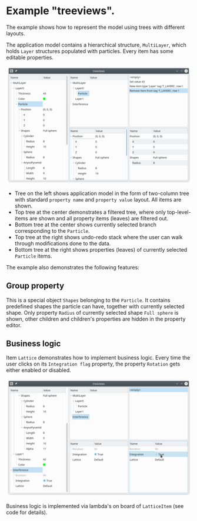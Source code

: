 # Example "treeviews".

The example shows how to represent the model using trees with different layouts.

The application model contains a hierarchical structure, `MultiLayer`, which
holds `Layer` structures populated with particles. Every item has some editable
properties.

![treeviews](../../doc/assets/treeviews1.png)

+ Tree on the left shows application model in the form of two-column tree with
  standard `property name` and `property value` layout. All items are shown.
+ Top tree at the center demonstrates a filtered tree, where only
  top-level-items are shown and all property items (leaves) are filtered out.
+ Bottom tree at the center shows currently selected branch corresponding to the
  `Particle`.
+ Top tree at the right shows undo-redo stack where the user can walk through
  modifications done to the data.
+ Bottom tree at the right shows properties (leaves) of currently selected
  `Particle` items.

The example also demonstrates the following features:

## Group property

This is a special object `Shapes` belonging to the `Particle`. It contains
predefined shapes the particle can have, together with currently selected shape.
Only property `Radius` of currently selected shape `Full sphere` is shown, other
children and children's properties are hidden in the property editor. 

## Business logic

Item `Lattice` demonstrates how to implement business logic. Every time the
user clicks on its `Integration flag` property, the property `Rotation` gets
either enabled or disabled.

![treeviews](../../doc/assets/treeviews2.png)

Business logic is implemented via lambda's on board of `LatticeItem` (see
code for details).
